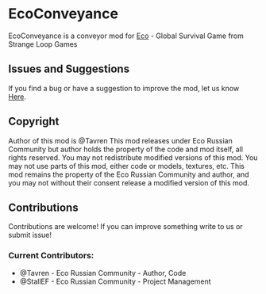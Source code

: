 # EcoConveyance
EcoConveyance is a conveyor mod for [Eco](https://play.eco/ "Eco site") - Global Survival Game from Strange Loop Games

## Issues and Suggestions
If you find a bug or have a suggestion to improve the mod, let us know [Here](https://github.com/Eco-Russian-Community/EcoConveyance/issues "Github").

## Сopyright
Author of this mod is @Tavren
This mod releases under Eco Russian Community but author holds the property of the code and mod itself, all rights reserved.
You may not redistribute modified versions of this mod.
You may not use parts of this mod, either code or models, textures, etc.
This mod remains the property of the Eco Russian Community and author, and you may not without their consent release a modified version of this mod.

## Contributions
Contributions are welcome! If you can improve something write to us or submit issue!

### Current Contributors:
* @Tavren - Eco Russian Community - Author, Code
* @StallEF - Eco Russian Community - Project Management
